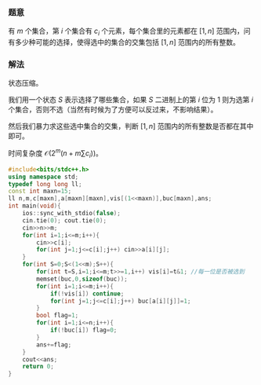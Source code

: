 ### 题意

有 $m$ 个集合，第 $i$ 个集合有 $c_i$ 个元素，每个集合里的元素都在 $[1,n]$ 范围内，问有多少种可能的选择，使得选中的集合的交集包括 $[1,n]$ 范围内的所有整数。

### 解法

状态压缩。

我们用一个状态 $S$ 表示选择了哪些集合，如果 $S$ 二进制上的第 $i$ 位为 $1$ 则为选第 $i$ 个集合，否则不选（当然有时候为了方便可以反过来，不影响结果）。

然后我们暴力求这些选中集合的交集，判断 $[1,n]$ 范围内的所有整数是否都在其中即可。

时间复杂度 $\mathcal{O}(2^m(n+m\sum{c_i}))$。

```cpp
#include<bits/stdc++.h>
using namespace std;
typedef long long ll;
const int maxn=15;
ll n,m,c[maxn],a[maxn][maxn],vis[(1<<maxn)],buc[maxn],ans;
int main(void){
    ios::sync_with_stdio(false);
    cin.tie(0); cout.tie(0);
    cin>>n>>m;
    for(int i=1;i<=m;i++){
    	cin>>c[i];
    	for(int j=1;j<=c[i];j++) cin>>a[i][j];
	}
	for(int S=0;S<(1<<m);S++){
		for(int t=S,i=1;i<=m;t>>=1,i++) vis[i]=t&1; //每一位是否被选到
		memset(buc,0,sizeof(buc));
		for(int i=1;i<=m;i++){
			if(!vis[i]) continue;
			for(int j=1;j<=c[i];j++) buc[a[i][j]]=1;
		}
		bool flag=1;
		for(int i=1;i<=n;i++){
			if(!buc[i]) flag=0;
		}
		ans+=flag;
	}
	cout<<ans;
    return 0;
}
```
